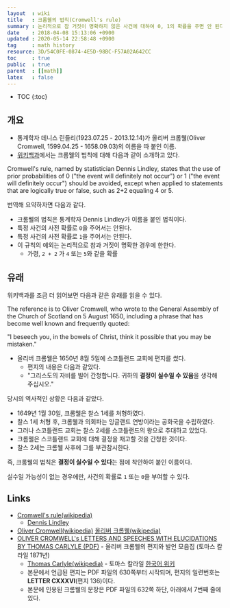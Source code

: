 ```yaml
---
layout  : wiki
title   : 크롬웰의 법칙(Cromwell's rule)
summary : 논리적으로 참 거짓이 명확하지 않은 사건에 대하여 0, 1의 확률을 주면 안 된다는 법칙
date    : 2018-04-08 15:13:06 +0900
updated : 2020-05-14 22:58:48 +0900
tag     : math history
resource: 3D/54C0FE-0874-4E5D-98BC-F57A02A642CC
toc     : true
public  : true
parent  : [[math]]
latex   : false
---
```

* TOC
{:toc}

## 개요

* 통계학자 데니스 린들리(1923.07.25 - 2013.12.14)가 올리버 크롬웰(Oliver Cromwell, 1599.04.25 - 1658.09.03)의 이름을 따 붙인 이름.
* [위키백과](https://en.wikipedia.org/wiki/Cromwell%27s_rule )에서는 크롬웰의 법칙에 대해 다음과 같이 소개하고 있다.

>
Cromwell's rule, named by statistician Dennis Lindley,
states that the use of prior probabilities of 0 ("the event will definitely not occur")
or 1 ("the event will definitely occur") should be avoided,
except when applied to statements that are logically true or false, such as 2+2 equaling 4 or 5.

번역해 요약하자면 다음과 같다.

* 크롬웰의 법칙은 통계학자 Dennis Lindley가 이름을 붙인 법칙이다.
* 특정 사건의 사전 확률로 `0`을 주어서는 안된다.
* 특정 사건의 사전 확률로 `1`을 주어서는 안된다.
* 이 규칙의 예외는 논리적으로 참과 거짓이 명확한 경우에 한한다.
    * 가령, `2 + 2` 가 `4` 또는 `5`와 같을 확률

## 유래

위키백과를 조금 더 읽어보면 다음과 같은 유래를 읽을 수 있다.

>
The reference is to Oliver Cromwell,
who wrote to the General Assembly of the Church of Scotland on 5 August 1650,
including a phrase that has become well known and frequently quoted:
>
"I beseech you, in the bowels of Christ, think it possible that you may be mistaken."

* 올리버 크롬웰은 1650년 8월 5일에 스코틀랜드 교회에 편지를 썼다.
    * 편지의 내용은 다음과 같았다.
    * "그리스도의 자비를 빌어 간청합니다. 귀하의 **결정이 실수일 수 있음**을 생각해 주십시오."

당시의 역사적인 상황은 다음과 같았다.

* 1649년 1월 30일, 크롬웰은 찰스 1세를 처형하였다.
* 찰스 1세 처형 후, 크롬웰과 의회파는 잉글랜드 연방이라는 공화국을 수립하였다.
* 그러나 스코틀랜드 교회는 찰스 2세를 스코틀랜드의 왕으로 추대하고 있었다.
* 크롬웰은 스코틀랜드 교회에 대해 결정을 재고할 것을 간청한 것이다.
* 찰스 2세는 크롬웰 사후에 그를 부관참시한다.

즉, 크롬웰의 법칙은 **결정이 실수일 수 있다**는 점에 착안하여 붙인 이름이다.

실수일 가능성이 없는 경우에만, 사건의 확률로 `1` 또는 `0`을 부여할 수 있다.


## Links

* [Cromwell's rule(wikipedia)](https://en.wikipedia.org/wiki/Cromwell%27s_rule )
    * [Dennis Lindley](https://en.wikipedia.org/wiki/Dennis_Lindley )
* [Oliver Cromwell(wikipedia)](https://en.wikipedia.org/wiki/Oliver_Cromwell ) [올리버 크롬웰(wikipedia)](https://ko.wikipedia.org/wiki/%EC%98%AC%EB%A6%AC%EB%B2%84_%ED%81%AC%EB%A1%AC%EC%9B%B0 )
* [OLIVER CROMWELL's LETTERS AND SPEECHES WITH ELUCIDATIONS BY THOMAS CARLYLE (PDF)](http://www.gasl.org/refbib/Carlyle__Cromwell.pdf ) - 올리버 크롬웰의 편지와 발언 모음집 (토마스 칼라일 1871년)
    * [Thomas Carlyle(wikipedia)](https://en.wikipedia.org/wiki/Thomas_Carlyle ) - 토마스 칼라일 [한국어 위키](https://ko.wikipedia.org/wiki/%ED%86%A0%EB%A8%B8%EC%8A%A4_%EC%B9%BC%EB%9D%BC%EC%9D%BC )
    * 본문에서 언급된 편지는 PDF 파일의 630쪽부터 시작되며, 편지의 일련번호는 **LETTER CXXXVI**(편지 136)이다.
    * 본문에 인용된 크롬웰의 문장은 PDF 파일의 632쪽 하단, 아래에서 7번째 줄에 있다.

